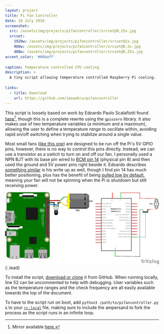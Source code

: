 ```yaml
---
layout: project
title: Pi Fan Controller
date: 28 July 2018
screenshot:
  src: /assets/img/projects/pifancontroller/srcset@0,25x.jpg
  srcset:
    1920w: /assets/img/projects/pifancontroller/srcset@1x.jpg
    960w: /assets/img/projects/pifancontroller/srcset@0,5x.jpg
    480w: /assets/img/projects/pifancontroller/srcset@0,25x.jpg
accent_color: '#00baff'

caption: Temperature controlled CPU cooling
description: >
  A tiny script allowing temperature controlled Raspberry Pi cooling.

links:
  - title: Download
    url: https://github.com/imswebra/pifancontroller
---
```


This script is loosely based on work by Edoardo Paolo Scalafiotti found [here](https://hackernoon.com/how-to-control-a-fan-to-cool-the-cpu-of-your-raspberrypi-3313b6e7f92c)[^1], though this is a complete rewrite using the `gpiozero` library. It also makes use of two temperature variables (a minimum and a maximum), allowing the user to define a temperature *range* to oscillate within, avoiding rapid on/off switching when trying to stabilize around a single value.

Most small fans ([like this one](https://www.adafruit.com/product/3368)) are designed to be run off the Pi's 5V GPIO pins, however, there is no way to control this pins directly. Instead, we can use a transistor as a switch to turn on and off our fan. I personally used a NPN BJT with its base pin wired to [BCM pin 14](https://pinout.xyz/pinout/pin8_gpio14) (physical pin 8) and then used the ground and 5V power pins right beside it. Edoardo describes [something similar](https://hackernoon.com/how-to-control-a-fan-to-cool-the-cpu-of-your-raspberrypi-3313b6e7f92c#6021) is his write up as well, though I find pin 14 has much better positioning, plus has the benefit of being [pulled low by default](https://elinux.org/RPi_BCM2835_GPIOs), meaning your fan will not be spinning when the Pi is shutdown but still receiving power.

![Full-width image](/assets/img/projects/pifancontroller/wiring.png){:.lead}

To install the script, [download or clone](https://github.com/imswebra/pifancontroller) it from GitHub. When running locally, line 52 can be uncommented to help with debugging. User variables such as the temperature ranges and the check frequency are all easily available towards the top of the document.

To have to the script run on boot, add `python3 /path/to/pifancontroller.py &` to your [`rc.local`](https://www.raspberrypi.org/documentation/linux/usage/rc-local.md) file, making sure to include the ampersand to fork the process as the script runs in an infinite loop.


[^1]: Mirror available [here.](https://web.archive.org/web/20180604025525/https://hackernoon.com/how-to-control-a-fan-to-cool-the-cpu-of-your-raspberrypi-3313b6e7f92c)
